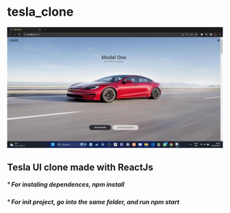 # tesla_clone

<div> <img src="https://raw.githubusercontent.com/gheysiell/images/master/tesla_clone.png"/> </div>
<div> <h2> Tesla UI clone made with ReactJs </h2> </div>
<div> <h5> ° For instaling dependences, npm install </h5> </div>
<div> <h5> ° For init project, go into the same folder, and run npm start </h5> </div>